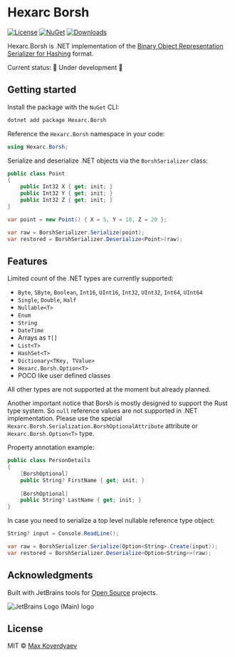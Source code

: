 # Hexarc Borsh
[![License](http://img.shields.io/:license-mit-blue.svg)](http://badges.mit-license.org) 
[![NuGet](https://img.shields.io/nuget/v/Hexarc.Borsh.svg)](https://www.nuget.org/packages/Hexarc.Borsh)
[![Downloads](http://img.shields.io/nuget/dt/Hexarc.Borsh.svg)](https://www.nuget.org/packages/Hexarc.Borsh)

Hexarc.Borsh is .NET implementation of the [Binary Object Representation Serializer for Hashing](https://borsh.io/) format.

Current status: 🚧 Under development 🚧

## Getting started

Install the package with the `NuGet` CLI:
```sh
dotnet add package Hexarc.Borsh
```

Reference the `Hexarc.Borsh` namespace in your code:
```cs
using Hexarc.Borsh;
```

Serialize and deserialize .NET objects via the `BorshSerializer` class:
```cs
public class Point
{
    public Int32 X { get; init; }
    public Int32 Y { get; init; }
    public Int32 Z { get; init; }
}

var point = new Point() { X = 5, Y = 10, Z = 20 };

var raw = BorshSerializer.Serialize(point);
var restored = BorshSerializer.Deserialize<Point>(raw);
```

## Features
Limited count of the .NET types are currently supported:
* `Byte`, `SByte`, `Boolean`, `Int16`, `UInt16`, `Int32`, `UInt32`, `Int64`, `UInt64`
* `Single`, `Double`, `Half`
* `Nullable<T>`
* `Enum`
* `String`
* `DateTime`
* Arrays as `T[]`
* `List<T>`
* `HashSet<T>`
* `Dictionary<TKey, TValue>`
* `Hexarc.Borsh.Option<T>`
* POCO like user defined classes

All other types are not supported at the moment but already planned.

Another important notice that Borsh is mostly designed to support the Rust
type system. So `null` reference values are not supported in .NET implementation.
Please use the special `Hexarc.Borsh.Serialization.BorshOptionalAttribute` attribute or 
`Hexarc.Borsh.Option<T>` type.

Property annotation example:
```cs
public class PersonDetails
{
    [BorshOptional]
    public String? FirstName { get; init; }
    
    [BorshOptional]
    public String? LastName { get; init; }
}
```
In case you need to serialize a top level nullable reference type object:
```cs
String? input = Console.ReadLine();

var raw = BorshSerializer.Serialize(Option<String>.Create(input));
var restored = BorshSerializer.Deserialize<Option<String>>(raw);
```

## Acknowledgments
Built with JetBrains tools for [Open Source](https://jb.gg/OpenSourceSupport) projects.

![JetBrains Logo (Main) logo](https://resources.jetbrains.com/storage/products/company/brand/logos/jb_beam.svg)

## License
MIT © [Max Koverdyaev](https://github.com/shadeglare)
